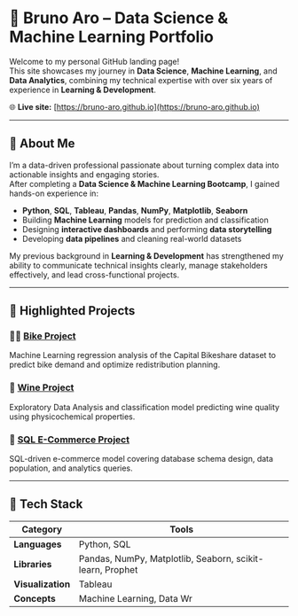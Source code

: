 # 👋 Bruno Aro – Data Science & Machine Learning Portfolio

Welcome to my personal GitHub landing page!  
This site showcases my journey in **Data Science**, **Machine Learning**, and **Data Analytics**, combining my technical expertise with over six years of experience in **Learning & Development**.

🌐 **Live site:** [https://bruno-aro.github.io](https://bruno-aro.github.io)

---

## 🧠 About Me

I’m a data-driven professional passionate about turning complex data into actionable insights and engaging stories.  
After completing a **Data Science & Machine Learning Bootcamp**, I gained hands-on experience in:

- **Python**, **SQL**, **Tableau**, **Pandas**, **NumPy**, **Matplotlib**, **Seaborn**
- Building **Machine Learning** models for prediction and classification  
- Designing **interactive dashboards** and performing **data storytelling**
- Developing **data pipelines** and cleaning real-world datasets

My previous background in **Learning & Development** has strengthened my ability to communicate technical insights clearly, manage stakeholders effectively, and lead cross-functional projects.

---

## 🧩 Highlighted Projects

### 🚴‍♂️ [Bike Project](https://github.com/bruno-aro/Bike_Project)
Machine Learning regression analysis of the Capital Bikeshare dataset to predict bike demand and optimize redistribution planning.

### 🍷 [Wine Project](https://github.com/bruno-aro/Wine_Project)
Exploratory Data Analysis and classification model predicting wine quality using physicochemical properties.

### 🛒 [SQL E-Commerce Project](https://github.com/bruno-aro/SQL_ECommerce_Project)
SQL-driven e-commerce model covering database schema design, data population, and analytics queries.

---

## 🧰 Tech Stack

| Category | Tools |
|-----------|--------|
| **Languages** | Python, SQL |
| **Libraries** | Pandas, NumPy, Matplotlib, Seaborn, scikit-learn, Prophet |
| **Visualization** | Tableau |
| **Concepts** | Machine Learning, Data Wr
